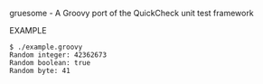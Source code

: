 gruesome - A Groovy port of the QuickCheck unit test framework

EXAMPLE

	$ ./example.groovy
	Random integer: 42362673
	Random boolean: true
	Random byte: 41